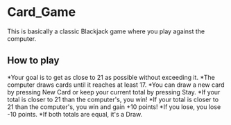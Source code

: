 # Card_Game
 
This is basically a classic Blackjack game where you play against the computer.

## How to play

*Your goal is to get as close to 21 as possible without exceeding it.
*The computer draws cards until it reaches at least 17.
*You can draw a new card by pressing New Card or keep your current total by pressing Stay.
*If your total is closer to 21 than the computer's, you win!
*If your total is closer to 21 than the computer's, you win and gain +10 points!
*If you lose, you lose -10 points.
*If both totals are equal, it's a Draw.